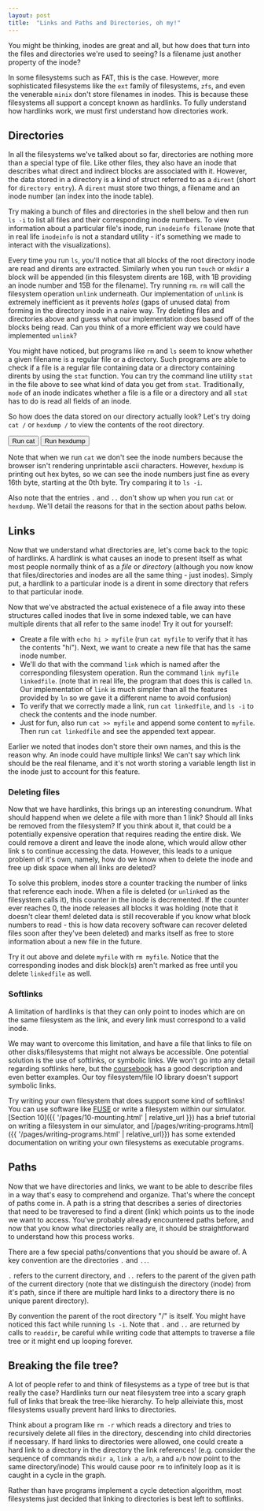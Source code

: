 ```yaml
---
layout: post
title:  "Links and Paths and Directories, oh my!"
---
```


You might be thinking, inodes are great and all, but how does that turn into the files and directories we're used to seeing?
Is a filename just another property of the inode?

In some filesystems such as FAT, this is the case.
However, more sophisticated filesystems like the `ext` family of filesystems, `zfs`, and even the venerable `minix` don't store filenames in inodes.
This is because these filesystems all support a concept known as hardlinks.
To fully understand how hardlinks work, we must first understand how directories work.

## Directories

In all the filesystems we've talked about so far, directories are nothing more than a special type of file.
Like other files, they also have an inode that describes what direct and indirect blocks are associated with it.
However, the data stored in a directory is a kind of struct referred to as a `dirent` (short for `directory entry`).
A `dirent` must store two things, a filename and an inode number (an index into the inode table).

Try making a bunch of files and directories in the shell below and then run `ls -i` to list all files and their corresponding inode numbers.
To view information about a particular file's inode, run `inodeinfo filename` (note that in real life `inodeinfo` is not a standard utility - it's something we made to interact with the visualizations).

<div id="shell_1"></div>
<canvas id="fs_1"></canvas>
<script>
var canvas = create_canvas('fs_1');
var fs = new MyFS(canvas);
var shell = new Shell(new LayeredFilesystem(fs), document.getElementById("shell_1"));
shell.main("{{ site.baseurl }}");
</script>

Every time you run `ls`, you'll notice that all blocks of the root directory inode are read and dirents are extracted.
Similarly when you run `touch` or `mkdir` a block will be appended (in this filesystem dirents are 16B, with 1B providing an inode number and 15B for the filename).
Try running `rm`. `rm` will call the filesystem operation `unlink` underneath.
Our implementation of `unlink` is extremely inefficient as it prevents _holes_ (gaps of unused data) from forming in the directory inode in a naive way.
Try deleting files and directories above and guess what our implementation does based off of the blocks being read.
Can you think of a more efficient way we could have implemented `unlink`?

You might have noticed, but programs like `rm` and `ls` seem to know whether a given filename is a regular file or a directory.
Such programs are able to check if a file is a regular file containing data or a directory containing dirents by using the `stat` function.
You can try the command line utility `stat` in the file above to see what kind of data you get from `stat`.
Traditionally, `mode` of an inode indicates whether a file is a file or a directory and all `stat` has to do is read all fields of an inode.

So how does the data stored on our directory actually look?
Let's try doing `cat /` or `hexdump /` to view the contents of the root directory.

<div id="shell_2"></div>
<button onclick="run_cat()">Run cat</button>
<button onclick="run_hexdump()">Run hexdump</button>
<script>
var shell_2 = new Shell(new LayeredFilesystem(fs), document.getElementById("shell_2"));
shell_2.remove_container_event_listeners();
shell_2.prompt = function () { return "\n\n"; };
(async function() {
    await shell.initialized;
    shell_2.main("{{ site.baseurl }}");
})();
function run_input(input) {
    for (i of input) {
        for (c of i)
            shell_2.process_input(c, false);
    }
}
function run_cat() {
    run_input([
        Array.from("cat /"),
        ["Enter"],
    ]);
}
function run_hexdump() {
    run_input([
        Array.from("hexdump /"),
        ["Enter"],
    ]);
}
</script>

Note that when we run `cat` we don't see the inode numbers because the browser isn't rendering unprintable ascii characters.
However, `hexdump` is printing out hex bytes, so we can see the inode numbers just fine as every 16th byte, starting at the 0th byte.
Try comparing it to `ls -i`.

Also note that the entries `.` and `..` don't show up when you run `cat` or `hexdump`.
We'll detail the reasons for that in the section about paths below.

## Links

Now that we understand what directories are, let's come back to the topic of hardlinks.
A hardlink is what causes an inode to present itself as what most people normally think of as a _file_ or _directory_
(although you now know that files/directories and inodes are all the same thing - just inodes).
Simply put, a hardlink to a particular inode is a dirent in some directory that refers to that particular inode.

Now that we've abstracted the actual existenece of a file away into these structures called inodes that live in some indexed table, we can have multiple dirents that all refer to the same inode!
Try it out for yourself:

+ Create a file with `echo hi > myfile` (run `cat myfile` to verify that it has the contents "hi"). Next, we want to create a new file that has the same inode number.
+ We'll do that with the command `link` which is named after the corresponding filesystem operation. Run the command `link myfile linkedfile`.
(note that in real life, the program that does this is called `ln`. Our implementation of `link` is much simpler than all the features provided by `ln` so we gave it a different name to avoid confusion)
+ To verify that we correctly made a link, run `cat linkedfile`, and `ls -i` to check the contents and the inode number.
+ Just for fun, also run `cat >> myfile` and append some content to `myfile`. Then run `cat linkedfile` and see the appended text appear.

<div id="shell_3"></div>
<canvas id="fs_3"></canvas>
<script>
var canvas_3 = create_canvas('fs_3');
var shell_3 = new Shell(new LayeredFilesystem(null, canvas_3), document.getElementById("shell_3"));
shell_3.main("{{ site.baseurl }}");
</script>

Earlier we noted that inodes don't store their own names, and this is the reason why.
An inode could have multiple links!
We can't say which link should be the real filename, and it's not worth storing a variable length list in the inode just to account for this feature.

### Deleting files

Now that we have hardlinks, this brings up an interesting conundrum.
What should happend when we delete a file with more than 1 link?
Should all links be removed from the filesystem?
If you think about it, that could be a potentially expensive operation that requires reading the entire disk.
We could remove a dirent and leave the inode alone, which would allow other link s to continue accessing the data.
However, this leads to a unique problem of it's own, namely, how do we know when to delete the inode and free up disk space when all links are deleted?

To solve this problem, inodes store a counter tracking the number of links that reference each inode.
When a file is deleted (or `unlink`ed as the filesystem calls it), this counter in the inode is decremented.
If the counter ever reaches 0, the inode releases all blocks it was holding 
(note that it doesn't clear them! deleted data is still recoverable if you know what block numbers to read - this is how data recovery software can recover deleted files soon after they've been deleted)
and marks itself as free to store information about a new file in the future.

Try it out above and delete `myfile` with `rm myfile`.
Notice that the corresponding inodes and disk block(s) aren't marked as free until you delete `linkedfile` as well.

### Softlinks

A limitation of hardlinks is that they can only point to inodes which are on the same filesystem as the link, and every link must correspond to a valid inode.

We may want to overcome this limitation, and have a file that links to file on other disks/filesystems that might not always be accessible.
One potential solution is the use of softlinks, or symbolic links. We won't go into any detail regarding softlinks here, but the [coursebook](https://github.com/illinois-cs241/coursebook/wiki/Filesystems#linking) has a good description and even better examples. Our toy filesystem/file IO library doesn't support symbolic links.

Try writing your own filesystem that does support some kind of softlinks!
You can use software like [FUSE](https://github.com/libfuse/libfuse) or write a filesystem within our simulator.
[Section 10]({{ '/pages/10-mounting.html' | relative_url }}) has a brief tutorial on writing a filesystem in our simulator,
and [/pages/writing-programs.html]({{ '/pages/writing-programs.html' | relative_url}}) has some extended documentation on writing your own filesystems as executable programs.

## Paths

Now that we have directories and links, we want to be able to describe files in a way that's easy to comprehend and organize.
That's where the concept of paths come in.
A path is a string that describes a series of directories that need to be traveresed to find a dirent (link) which points us to the inode we want to access.
You've probably already encountered paths before, and now that you know what directories really are, it should be straightforward to understand how this process works.

There are a few special paths/conventions that you should be aware of.
A key convention are the directories `.` and `..`.

`.` refers to the current directory, and `..` refers to the parent of the given path of the current directory
(note that we distinguish the directory (inode) from it's path, since if there are multiple hard links to a directory there is no unique parent directory).

By convention the parent of the root directory "/" is itself.
You might have noticed this fact while running `ls -i`.
Note that `.` and `..` are returned by calls to `readdir`, be careful while writing code that attempts to traverse a file tree or it might end up looping forever.

## Breaking the file tree?

A lot of people refer to and think of filesystems as a type of tree but is that really the case?
Hardlinks turn our neat filesystem tree into a scary graph full of links that break the tree-like hierarchy.
To help alleiviate this, most filesystems usually prevent hard links to directories.

Think about a program like `rm -r` which reads a directory and tries to recursively delete all files in the directory, descending into child directories if necessary.
If hard links to directories were allowed, one could create a hard link to a directory in the directory the link references!
(e.g. consider the sequence of commands `mkdir a`, `link a a/b`, `a` and `a/b` now point to the same directory/inode)
This would cause poor `rm` to infinitely loop as it is caught in a cycle in the graph.

Rather than have programs implement a cycle detection algorithm, most filesystems just decided that linking to directories is best left to softlinks.
